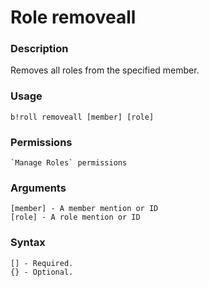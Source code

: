 # Role removeall

### **Description**

Removes all roles from the specified member.

### Usage

```
b!roll removeall [member] [role]
```

### Permissions

```
`Manage Roles` permissions
```

### Arguments

```
[member] - A member mention or ID
[role] - A role mention or ID
```

### Syntax

```
[] - Required.
{} - Optional.
```
